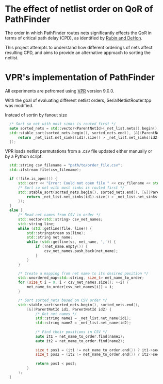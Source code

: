 # The effect of netlist order on QoR of PathFinder
The order in which PathFinder routes nets significantly effects the QoR in terms of critical path delay (CPD), as identified by [Rubin and DeHon](https://ic.ese.upenn.edu/pdf/pathfinder_noise_fpga2011.pdf).

This project attempts to understand how different orderings of nets affect resulting CPD, and aims to provide an alternative approach to sorting the netlist.

# VPR's implementation of PathFinder
All experiments are pefromed using [VPR](https://github.com/verilog-to-routing/vtr-verilog-to-routing/tree/master/vpr) version 9.0.0.

With the goal of evaluating different netlist orders, SerialNetlistRouter.tpp was modified.

Instead of sortin by fanout size
```cpp
  /* Sort so net with most sinks is routed first */
  auto sorted_nets = std::vector<ParentNetId>(_net_list.nets().begin(), _net_list.nets().end());
  std::stable_sort(sorted_nets.begin(), sorted_nets.end(), [&](ParentNetId id1, ParentNetId id2) -> bool {
      return _net_list.net_sinks(id1).size() > _net_list.net_sinks(id2).size();
  });
```
VPR loads netlist permutations from a .csv file updated either manually or by a Python script:
```cpp
  std::string csv_filename = "path/to/order_file.csv";
  std::ifstream file(csv_filename);

  if (!file.is_open()) {
      std::cerr << "Error: Could not open file " << csv_filename << std::endl;
      /* Sort so net with most sinks is routed first */   
      std::stable_sort(sorted_nets.begin(), sorted_nets.end(), [&](ParentNetId id1, ParentNetId id2) -> bool {
          return _net_list.net_sinks(id1).size() > _net_list.net_sinks(id2).size();
      });
  }
  else {
      /* Read net names from CSV in order */
      std::vector<std::string> csv_net_names;
      std::string line;
      while (std::getline(file, line)) {
          std::stringstream ss(line);
          std::string net_name;
          while (std::getline(ss, net_name, ',')) {
              if (!net_name.empty()) {
                  csv_net_names.push_back(net_name);
              }
          }
      }

      /* Create a mapping from net name to its desired position */
      std::unordered_map<std::string, size_t> net_name_to_order;
      for (size_t i = 0; i < csv_net_names.size(); ++i) {
          net_name_to_order[csv_net_names[i]] = i;
      }

      /* Sort sorted_nets based on CSV order */
      std::stable_sort(sorted_nets.begin(), sorted_nets.end(), 
          [&](ParentNetId id1, ParentNetId id2) {
              /* Get net names */
              std::string name1 = _net_list.net_name(id1);
              std::string name2 = _net_list.net_name(id2);
              
              /* Find their positions in CSV */
              auto it1 = net_name_to_order.find(name1);
              auto it2 = net_name_to_order.find(name2);
              
              size_t pos1 = (it1 != net_name_to_order.end()) ? it1->second : csv_net_names.size();
              size_t pos2 = (it2 != net_name_to_order.end()) ? it2->second : csv_net_names.size();
              
              return pos1 < pos2;
          }
      );
  }
```
